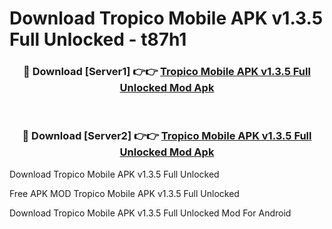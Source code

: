 # Download Tropico Mobile APK v1.3.5 Full Unlocked - t87h1



<div align="center">
<h3>🔴 Download [Server1] 👉👉 <a href="https://momento.my/?title=Tropico_Mobile_APK_v1.3.5_Full_Unlocked">Tropico Mobile APK v1.3.5 Full Unlocked Mod Apk</a></h3><br>

<h3>🔴 Download [Server2] 👉👉 <a href="https://momento.my/?title=Tropico_Mobile_APK_v1.3.5_Full_Unlocked">Tropico Mobile APK v1.3.5 Full Unlocked Mod Apk</a></h3>
</div>



Download Tropico Mobile APK v1.3.5 Full Unlocked 

Free APK MOD Tropico Mobile APK v1.3.5 Full Unlocked 

Download Tropico Mobile APK v1.3.5 Full Unlocked Mod For Android
